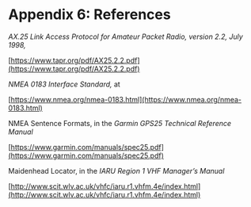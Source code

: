 # Appendix 6: References

_AX.25 Link Access Protocol for Amateur Packet Radio, version 2.2,
July 1998,_

[https://www.tapr.org/pdf/AX25.2.2.pdf](https://www.tapr.org/pdf/AX25.2.2.pdf)

_NMEA 0183 Interface Standard,_ at

[https://www.nmea.org/nmea-0183.html](https://www.nmea.org/nmea-0183.html)

NMEA Sentence Formats, in the _Garmin GPS25 Technical Reference Manual_

[https://www.garmin.com/manuals/spec25.pdf](https://www.garmin.com/manuals/spec25.pdf)

Maidenhead Locator, in the _IARU Region 1 VHF Manager’s Manual_

[http://www.scit.wlv.ac.uk/vhfc/iaru.r1.vhfm.4e/index.html](http://www.scit.wlv.ac.uk/vhfc/iaru.r1.vhfm.4e/index.html)